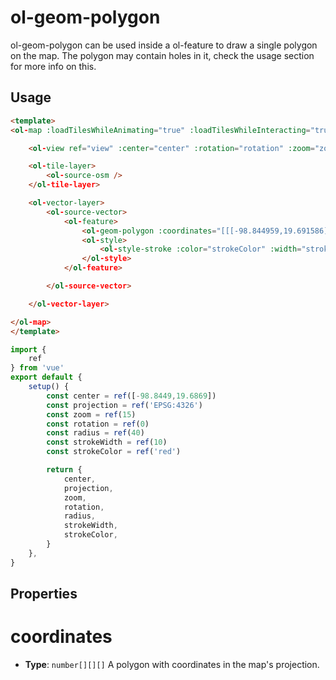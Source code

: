 # ol-geom-polygon
ol-geom-polygon can be used inside a ol-feature to draw a single polygon on the map. The polygon may contain holes in it, check the usage section for more info on this.

<script setup>
import Polygon from "@demos/Polygon.vue"
</script>
<ClientOnly>
<Polygon /> 
</ClientOnly>

## Usage

```html
<template>
<ol-map :loadTilesWhileAnimating="true" :loadTilesWhileInteracting="true" style="height:400px">

    <ol-view ref="view" :center="center" :rotation="rotation" :zoom="zoom" :projection="projection" />

    <ol-tile-layer>
        <ol-source-osm />
    </ol-tile-layer>

    <ol-vector-layer>
        <ol-source-vector>
            <ol-feature>
                <ol-geom-polygon :coordinates="[[[-98.844959,19.691586],[-98.842749,19.690980],[-98.842170,19.693122],[-98.844358,19.693667],[-98.844959,19.691586]]]"></ol-geom-polygon>
                <ol-style>
                    <ol-style-stroke :color="strokeColor" :width="strokeWidth"></ol-style-stroke>
                </ol-style>
            </ol-feature>

        </ol-source-vector>

    </ol-vector-layer>

</ol-map>
</template>
```

```js
import {
    ref
} from 'vue'
export default {
    setup() {
        const center = ref([-98.8449,19.6869])
        const projection = ref('EPSG:4326')
        const zoom = ref(15)
        const rotation = ref(0)
        const radius = ref(40)
        const strokeWidth = ref(10)
        const strokeColor = ref('red')

        return {
            center,
            projection,
            zoom,
            rotation,
            radius,
            strokeWidth,
            strokeColor,
        }
    },
}
```





## Properties


# coordinates

- **Type**: `number[][][]`
A polygon with coordinates in the map's projection.
	
